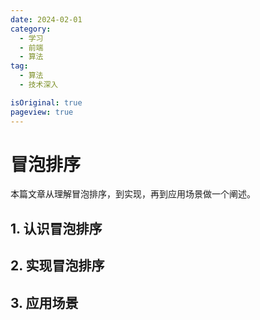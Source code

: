 ```yaml
---
date: 2024-02-01
category:
  - 学习
  - 前端
  - 算法
tag:
  - 算法
  - 技术深入

isOriginal: true
pageview: true
---
```


# **冒泡排序**

本篇文章从理解冒泡排序，到实现，再到应用场景做一个阐述。
<!-- more -->

## 1. 认识冒泡排序

## 2. 实现冒泡排序

## 3. 应用场景